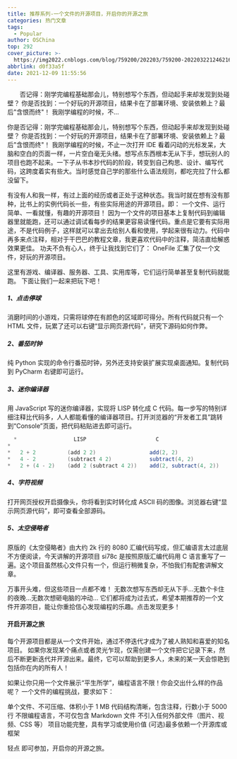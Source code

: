 ```yaml
---
title: 推荐系列-一个文件的开源项目，开启你的开源之旅
categories: 热门文章
tags:
  - Popular
author: OSChina
top: 292
cover_picture: >-
  https://img2022.cnblogs.com/blog/759200/202203/759200-20220322124621647-193314434.jpg
abbrlink: d0f33a5f
date: 2021-12-09 11:55:56
---
```


&emsp;&emsp;否记得：刚学完编程基础那会儿，特别想写个东西，但动起手来却发现到处碰壁？ 你是否找到：一个好玩的开源项目，结果卡在了部署环境、安装依赖上？最后"含恨而终"！ 我刚学编程的时候，不...
<!-- more -->

                                                                                                                    
你是否记得：刚学完编程基础那会儿，特别想写个东西，但动起手来却发现到处碰壁？ 
你是否找到：一个好玩的开源项目，结果卡在了部署环境、安装依赖上？最后"含恨而终"！ 
我刚学编程的时候，不止一次打开 IDE 看着闪动的光标发呆，大脑和空白的页面一样，一片空白毫无头绪。想写点东西根本无从下手，想玩别人的项目也跑不起来。一下子从书本抄代码的阶段，转变到自己构思、设计、编写代码，这跨度着实有些大。当时感觉自己学的那些什么语法规则，都吃完拉了什么都没留下。 
 
有没有人和我一样，有过上面的经历或者正处于这种状态。我当时就在想有没有那种，比书上的实例代码长一些，有些实际用途的开源项目。即： 
一个文件、运行简单、一看就懂，有趣的开源项目！ 
因为一个文件的项目基本上复制代码到编辑器里就能跑，还可以通过调试看每步的结果更容易读懂代码。重点是它要有实际用途，不是代码例子，这样就可以拿出去给别人看和使用，学起来很有动力。代码中再多来点注释，相对于干巴巴的教程文章，我更喜欢代码中的注释，简洁直给解惑效果更佳。 
功夫不负有心人，终于让我找到它们了： 
OneFile 汇集了仅一个文件，好玩的开源项目。 
 
 
这里有游戏、编译器、服务器、工具、实用库等，它们运行简单甚至复制代码就能跑。 
下面让我们一起来把玩下吧！ 
##### 1、点击停球 
 
消磨时间的小游戏，只需将球停在有颜色的区域即可得分。所有代码就只有一个 HTML 文件，玩累了还可以右键“显示网页源代码”，研究下源码如何作弊。 
 
 
##### 2、番茄时钟 
 
纯 Python 实现的命令行番茄时钟，另外还支持安装扩展实现桌面通知。复制代码到 PyCharm 右键即可运行。 
 
 
##### 3、迷你编译器 
 
用 JavaScript 写的迷你编译器，实现将 LISP 转化成 C 代码。每一步写的特别详细注释比代码多，人人都能看懂的编译器项目。打开浏览器的“开发者工具”跳转到“Console”页面，把代码粘贴进去即可运行。 
 
 ```java 
   *                  LISP                      C
 *
 *   2 + 2          (add 2 2)                 add(2, 2)
 *   4 - 2          (subtract 4 2)            subtract(4, 2)
 *   2 + (4 - 2)    (add 2 (subtract 4 2))    add(2, subtract(4, 2))

  ``` 
  
 
 
##### 4、字符视频 
 
打开网页授权开启摄像头，你将看到实时转化成 ASCII 码的图像。浏览器右键“显示网页源代码”，即可查看全部源码。 
 
 
##### 5、太空侵略者 
 
原版的《太空侵略者》由大约 2k 行的 8080 汇编代码写成，但汇编语言太过底层不方便阅读，今天讲解的开源项目 si78c 是按照原版汇编代码用 C 语言重写了一遍。这个项目虽然核心文件只有一个，但运行稍微复杂，不怕我们有配套讲解文章。 
 
 
 
万事开头难，但这些项目一点都不难！ 
无数次想写东西却无从下手...无数个卡住的夜晚...无数次想砸电脑的冲动... 
它们都将成为过去式，希望本期推荐的一个文件开源项目，能让你重拾信心发现编程的乐趣。点击发现更多！ 
#### 开启开源之旅 
每个开源项目都是从一个文件开始，通过不停迭代才成为了被人熟知和喜爱的知名项目。 
如果你发现某个痛点或者灵光乍现，仅需创建一个文件把它记录下来，然后不断更新迭代并开源出来。最终，它可以帮助到更多人，未来的某一天会惊艳到包括你在内的所有人！ 
 
如果让你只用一个文件展示“平生所学”，编程语言不限！你会交出什么样的作品呢？ 
一个文件的编程挑战，要求如下： 
 
 单个文件、不可压缩、体积小于 1 MB 
 代码结构清晰，包含注释，行数小于 5000 行 
 不限编程语言，不可仅包含 Markdown 文件 
 不引入任何外部文件（图片、视频、CSS 等） 
 项目功能完整，具有学习或使用价值 
 (可选)最多依赖一个开源库或框架 
 
轻点 即可参加，开启你的开源之旅。
                                        